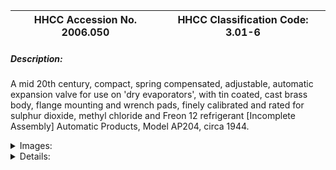 | **HHCC Accession No. 2006.050** |**HHCC Classification Code:  3.01-6**|
| ----------- | ----------- |
##### Description:
A mid 20th century, compact, spring compensated, adjustable, automatic expansion valve for use on 'dry evaporators', with tin coated, cast brass body, flange mounting and wrench pads, finely calibrated and rated for sulphur dioxide, methyl chloride and Freon 12 refrigerant [Incomplete Assembly] Automatic Products, Model AP204, circa 1944.


<details>
	<summary>Images:</summary>
<div class="gallery gallery-wrapper--full" contenteditable="false" data-is-empty="false" data-translation="Add images" data-columns="6">
<figure class="gallery__item"><a href="#DOMAIN_NAME#gallery/3.01-6.jpg" data-size="1584x1016"><img src="#DOMAIN_NAME#gallery/3.01-6-thumbnail.jpg" alt=""></a></figure>
<figure class="gallery__item"><a href="#DOMAIN_NAME#gallery/3.01-6a.jpg" data-size="1562x1114"><img src="#DOMAIN_NAME#gallery/3.01-6a-thumbnail.jpg" alt=""></a></figure>
</div>
</details>


<details>
	<summary>Details:</summary>

##### Group:
3.01 Refrigerant Flow Controls - Household

##### Make:
Automatic Products [AP]

##### Manufacturer:
Automatic Products Company, Milwaukee, Wisconsin

##### Model:
AP204

##### Serial No.:
Body marking P, CX6

##### Size:
5 x 3 x 3 in. h

##### Weight:
2 lbs

##### Circa:
1944

##### Rating:
Partial assembly, missing spring and cap, education, and research quality, illustrating the engineering design, construction, and operating principles, of an early automatic expansion valve with bellows style adjustment stem seal, employed for the metering refrigerant flow into cooling units in mechanically cooled household and small commercial refrigeration applications in Canada.

##### Patent Date/Number:
Patent applied for

##### Provenance:
From York County (York Region) Ontario, once a rich agricultural hinterlands, attracting early settlement in the last years of the 18th century. Located on the north slopes of the Oak Ridges Moraine, within 20 miles of Toronto, the County would also attract early ex-urban development, to be come a wealthy market place for the emerging household and consumer technologies of the early and mid 20th century. 

Includes original manufacturer's installation and service instruction sheet, dated 1944

This artifact was discovered in the 1950's in the used stock of T. H. Oliver, Refrigeration and Electric Sales and Service, Aurora, Ontario, an early worker in the field of agricultural, industrial and consumer technology.

##### Type and Design:
Automatic spring compensated
Pressure actuated
Bronze bellows seal

##### Construction:
Heavy cast brass body, tin coated

##### Material:


##### Special Features:
Original manufacturer's installation and service instruction sheet
Inlet screen
Moisture proof, more robust metal cap and seal [not included]

##### Accessories:


##### Capacities:


##### Performance Characteristics:


##### Operation:


##### Control and Regulation:


##### Targeted Market Segment:


##### Consumer Acceptance:


##### Merchandising:


##### Market Price:


##### Technological Significance:
An example of the new generation of compact, more precisely engineered and performing expansion valves emerging early in the 1940's, calibrated and engineered the wider range of refrigerants then in use, including mainly sulphur dioxide, menthol chloride and Freon 12 
Dramatises the major gains made by the industry over a period of less than 10 years, during a period of feverish research and development using the scant knowledge and experience available to workers in the field at the time, compare ID # 165 to 173   
-    This artifact of history tells the many stories of early adoption of this particular fluid flow technology, the automatic expansion valve. After a brief flurry of excitement over the use of more costly and delicate float operated devices, as a more efficient means of flow control, industry engineers would return to the automatic expansion valve in the early 30's. But by then the automatic expansion valve would be a smaller and much more precisely calibrated and efficient device. While the automatic expansion valve was less efficient in its effective use of evaporator surface than high and low side float systems [See  HHCC Series 3.01 artifacts, ID # 175 and 176 for example], it had the advantage of reliability, maintainability and affordability, as well as serviceability.

##### Industrial Significance:
Following W.W.II, in the 1940's, the refrigeration and air conditioning industry went through a second major growth spurt. By then it was armed with new technology, manufacturing and engineering know-how, as well as new materials to work with -  much of it the results of war-time research, development and field practice. 

This valve in many ways characterizes the world change that had taken place, encouraging, allowing and facilitating many new refrigeration and air conditioning applications. These were especially evident in the emergence of sophisticated 'packaged systems'. Using the new chlorinated hydrocarbon refrigerants [e.g., Freon 12], the systems were smaller more compact, quieter and more user friendly.

##### Socio-economic Significance:


##### Socio-cultural Significance:
The socio-cultural significance of the impact of the unobtrusive, automatic expansion valve on life in Canada, throughout the early part of the 20th century, would be hard to over-estimate. It would become the quintessential, automated refrigerant flow regulating device used in homes, farms and commercial refrigeration applications across the country, giving way to other flow control devices later in the century, including thermostatic expansion valves and capillary lines.
It was a period in which machinery in the home was often not at all welcome, being viewed with the suspicion that comes with novelty. Machinery belonged on the farm and on the factory floor, but not in the Canadian home. Here it was considered noisy and hazardous, a potential threat to personal and private property.
The mere notion of a self regulating, mechanical device that could be trusted to stop and start and self regulate itself reliably, over long periods of time was simply not part of popular experience of ordinary Canadians of the time. 
Thus, in addition to the immense array technical problems which remained to resolved, there was an equally large array of socio- cultural challenges to be over come by manufactures in convincing their public to be early adopters of refrigeration technology in the home ' in the face of massive mistrust and apprehension. 
Conversely however, for those that were in a financial position of enjoying the many benefits of the technology, there were multiple factors tending to attract advocates and early adopters. Included were: the human need to be recognized as an early leader in adoption, the need for socio-economic status in the community, as well as the allure of new taste sensations, a break with the overwhelming, often desperate boredom of the daily dietary offerings of the period.

##### Donor:
G. Leslie Oliver, The T. H. Oliver HVACR Collection

##### HHCC Storage Location:


##### Tracking:


##### Bibliographic References:
See AP Product Sheet Sept.,1944 ' 50 M Q.P.

##### Notes:


##### Related Reports:

</details>
